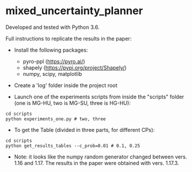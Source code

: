 # mixed_uncertainty_planner

Developed and tested with Python 3.6.

Full instructions to replicate the results in the paper:

- Install the following packages:
    - pyro-ppl (https://pyro.ai/)
    - shapely (https://pypi.org/project/Shapely/)
    - numpy, scipy, matplotlib

- Create a 'log' folder inside the project root

- Launch one of the experiments scripts from inside the "scripts" folder (one is MG-HU, two is MG-SU, three is HG-HU):
    
```
cd scripts
python experiments_one.py # two, three
```

- To get the Table (divided in three parts, for different CPs):

```
cd scripts
python get_results_tables --c_prob=0.01 # 0.1, 0.25
```

- Note: it looks like the numpy random generator changed between vers. 1.16 and 1.17. 
The results in the paper were obtained with vers. 1.17.3.
